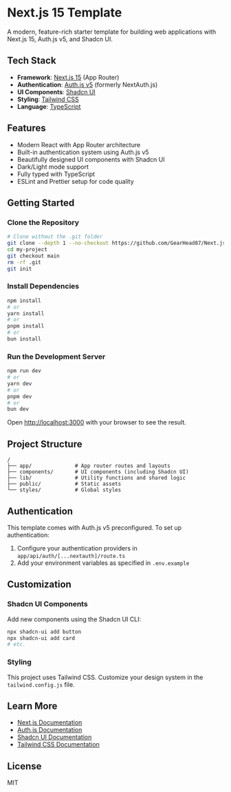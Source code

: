 # Next.js 15 Template

A modern, feature-rich starter template for building web applications with Next.js 15, Auth.js v5, and Shadcn UI.

## Tech Stack

- **Framework**: [Next.js 15](https://nextjs.org/) (App Router)
- **Authentication**: [Auth.js v5](https://authjs.dev/) (formerly NextAuth.js)
- **UI Components**: [Shadcn UI](https://ui.shadcn.com/)
- **Styling**: [Tailwind CSS](https://tailwindcss.com/)
- **Language**: [TypeScript](https://www.typescriptlang.org/)

## Features

- Modern React with App Router architecture
- Built-in authentication system using Auth.js v5
- Beautifully designed UI components with Shadcn UI
- Dark/Light mode support
- Fully typed with TypeScript
- ESLint and Prettier setup for code quality

## Getting Started

### Clone the Repository

```bash
# Clone without the .git folder
git clone --depth 1 --no-checkout https://github.com/GearHead87/Next.js15-Templete.git my-project
cd my-project
git checkout main
rm -rf .git
git init
```

### Install Dependencies

```bash
npm install
# or
yarn install
# or
pnpm install
# or
bun install
```

### Run the Development Server

```bash
npm run dev
# or
yarn dev
# or
pnpm dev
# or
bun dev
```

Open [http://localhost:3000](http://localhost:3000) with your browser to see the result.

## Project Structure

```
/
├── app/              # App router routes and layouts
├── components/       # UI components (including Shadcn UI)
├── lib/              # Utility functions and shared logic
├── public/           # Static assets
└── styles/           # Global styles
```

## Authentication

This template comes with Auth.js v5 preconfigured. To set up authentication:

1. Configure your authentication providers in `app/api/auth/[...nextauth]/route.ts`
2. Add your environment variables as specified in `.env.example`

## Customization

### Shadcn UI Components

Add new components using the Shadcn UI CLI:

```bash
npx shadcn-ui add button
npx shadcn-ui add card
# etc.
```

### Styling

This project uses Tailwind CSS. Customize your design system in the `tailwind.config.js` file.

## Learn More

- [Next.js Documentation](https://nextjs.org/docs)
- [Auth.js Documentation](https://authjs.dev/)
- [Shadcn UI Documentation](https://ui.shadcn.com/docs)
- [Tailwind CSS Documentation](https://tailwindcss.com/docs)

## License

MIT
